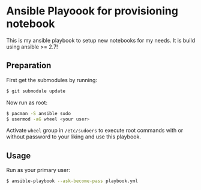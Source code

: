 # Ansible Playoook for provisioning notebook

This is my ansible playbook to setup new notebooks for my needs. It is build using ansible >= 2.7!

## Preparation

First get the submodules by running:
```sh
$ git submodule update
```

Now run as root:
```sh
$ pacman -S ansible sudo
$ usermod -aG wheel <your user>
```

Activate `wheel` group in `/etc/sudoers` to execute root commands with or without password to your liking and use this playbook.

## Usage

Run as your primary user:
```sh
$ ansible-playbook --ask-become-pass playbook.yml
```
